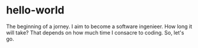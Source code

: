 # hello-world
The beginning of a jorney.
I aim to become a software ingenieer.
How long it will take?
That depends on how much time I consacre to coding.
So, let's go.
